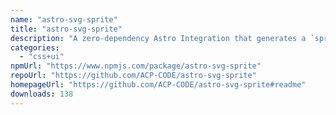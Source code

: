 ```yaml
---
name: "astro-svg-sprite"
title: "astro-svg-sprite"
description: "A zero-dependency Astro Integration that generates a `sprite.svg` from SVG files in your Astro project."
categories:
  - "css+ui"
npmUrl: "https://www.npmjs.com/package/astro-svg-sprite"
repoUrl: "https://github.com/ACP-CODE/astro-svg-sprite"
homepageUrl: "https://github.com/ACP-CODE/astro-svg-sprite#readme"
downloads: 138
---
```

